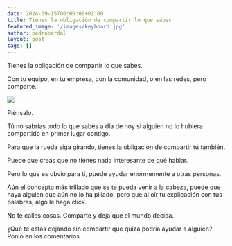 ```yaml
---
date: 2024-09-15T00:00:00+01:00
title: Tienes la obligación de compartir lo que sabes
featured_image: '/images/keyboard.jpg'
author: pedropardal
layout: post
tags: []
---
```


Tienes la obligación de compartir lo que sabes.

Con tu equipo, en tu empresa, con la comunidad, o en las redes, pero comparte.

![](/images/blog/1723536103470.jpg)

Piénsalo.

Tú no sabrías todo lo que sabes a día de hoy si alguien no lo hubiera compartido en primer lugar contigo.

Para que la rueda siga girando, tienes la obligación de compartir tú también.

Puede que creas que no tienes nada interesante de qué hablar.

Pero lo que es obvio para ti, puede ayudar enormemente a otras personas.

Aún el concepto más trillado que se te pueda venir a la cabeza, puede que haya alguien que aún no lo ha pillado, pero que al oír tu explicación con tus palabras, algo le haga click.

No te calles cosas. Comparte y deja que el mundo decida.

¿Qué te estás dejando sin compartir que quizá podría ayudar a alguien? Ponlo en los comentarios
